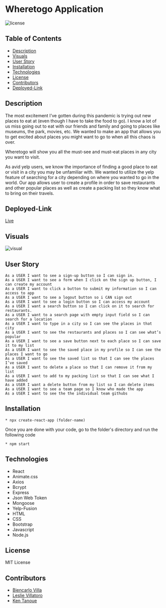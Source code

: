 # Wheretogo Application

![license](https://img.shields.io/badge/license-MIT-blue.svg) 

## Table of Contents
  * [Description](#Description)
  * [Visuals](#Visuals)
  * [User Story](#Userstory)
  * [Installation](#Installation)
  * [Technologies](#Technologies)
  * [License](#license)
  * [Contributors](#Contributors)
  * [Deployed-Link](#Deployed-Link)


## Description
The most excitement I’ve gotten during this pandemic is trying out new places to eat at (even though I have to take the food to go). I know a lot of us miss going out to eat with our friends and family and going to places like museums, the park, movies, etc. We wanted to make an app that allows you to get excited about places you might want to go to when all this chaos is over. 

Wheretogo will show you all the must-see and must-eat places in any city you want to visit.

As avid yelp users, we know the importance of finding a good place to eat or visit in a city you may be unfamiliar with. We wanted to utilize the yelp feature of searching for a city depending on where you wanted to go in the world. Our app allows user to create a profile in order to save restaurants and other popular places as well as create a packing list so they know what to bring on their travels. 

## Deployed-Link
  [Live ](https://wheretogo2.herokuapp.com/)


## Visuals
![visual](https://github.com/leslievill/MERN/blob/main/assets/app.gif)

## User Story
```
As a USER I want to see a sign-up button so I can sign in.
As a USER I want to see a form when I click on the sign up button, I can create my account
As a USER I want to click a button to submit my information so I can access to app
As a USER I want to see a logout button so i CAN sign out
As a USER I want to see a login button so I can access my account
As a USER I want a search button so I can click on it to search for restaurants.
As a USER I want to a search page with empty input field so I can search for a location
As a USER I want to type in a city so I can see the places in that city
As a USER I want to see the restaurants and places so I can see what’s popular
As a USER I want to see a save button next to each place so I can save it to my list
As a USER I want to see the saved place in my profile so I can see the places I want to go 
As a USER I want to see the saved list so that I can see the places I’ve saved
As a USER I want to delete a place so that I can remove it from my list 
As a USER I want to add to my packing list so that I can see what I have added
As a USER I want a delete button from my list so I can delete items 
As a USER I want to see a team page so I know who made the app
As a USER I want to see the the individual team githubs 
```


## Installation 
```
* npx create-react-app (folder-name) 
```

Once you are done with your code, go to the folder's directory and run the following code 
```
* npm start
```


## Technologies
* React 
* Animate.css
* Axios
* Bcrypt
* Express
* Json Web Token
* Mongoose
* Yelp-Fusion
* HTML
* CSS
* Bootstrap
* Javascript
* Node.js

## License
MIT License
  
## Contributors
  - [Biencarlo Villa](https://github.com/biencarlovilla)
  - [Leslie Villatoro](https://github.com/leslievill)
  - [Ken Tanoue](https://github.com/kent28808)
   


